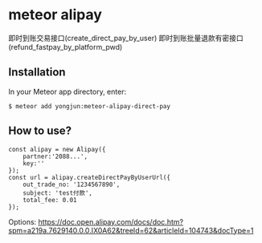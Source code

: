 meteor alipay
=========================

即时到账交易接口(create_direct_pay_by_user)
即时到账批量退款有密接口(refund_fastpay_by_platform_pwd)

## Installation

In your Meteor app directory, enter:

```
$ meteor add yongjun:meteor-alipay-direct-pay
```

## How to use?

```
const alipay = new Alipay({
    partner:'2088...',
    key:''
});
const url = alipay.createDirectPayByUserUrl({
    out_trade_no: '1234567890',
    subject: 'test付款',
    total_fee: 0.01
});
```

Options:
    https://doc.open.alipay.com/docs/doc.htm?spm=a219a.7629140.0.0.IX0A62&treeId=62&articleId=104743&docType=1
